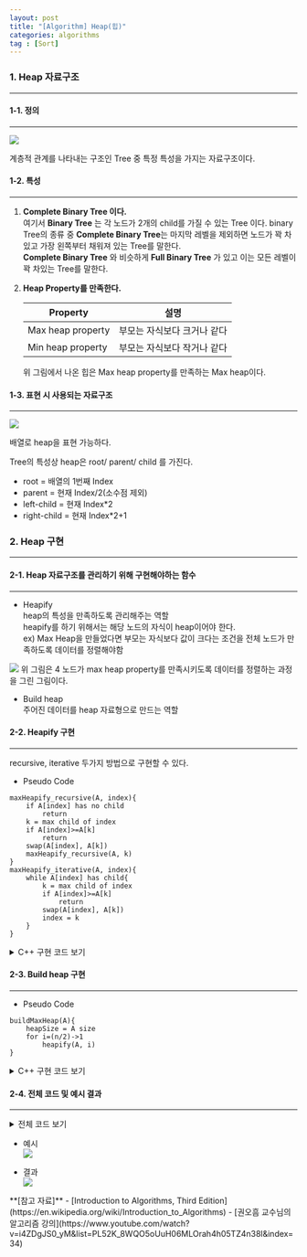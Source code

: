 ```yaml
---
layout: post
title: "[Algorithm] Heap(힙)"
categories: algorithms
tag : [Sort]
---
```


### 1. Heap 자료구조
---

#### 1-1. 정의 
---
![](https://krispedia.github.io/assets/images/heap_1.jpg)

계층적 관계를 나타내는 구조인 Tree 중 특정 특성을 가지는 자료구조이다.  

#### 1-2. 특성
---
1. **Complete Binary Tree 이다.**  
여기서 **Binary Tree** 는 각 노드가 2개의 child를 가질 수 있는 Tree 이다. binary Tree의 종류 중 **Complete Binary Tree**는 마지막 레벨을 제외하면 노드가 꽉 차있고 가장 왼쪽부터 채워져 있는 Tree를 말한다. <br>
**Complete Binary Tree** 와 비슷하게  **Full Binary Tree** 가 있고 이는 모든 레벨이 꽉 차있는 Tree를 말한다.  

2. **Heap Property를 만족한다.**  

    | Property        | 설명           |
    | ------------- | ------------- |
    | Max heap property | 부모는 자식보다 크거나 같다 |
    | Min heap property | 부모는 자식보다 작거나 같다 |

    위 그림에서 나온 힙은 Max heap property를 만족하는 Max heap이다.  

#### 1-3. 표현 시 사용되는 자료구조 
---
![](https://krispedia.github.io/assets/images/heap_2.jpg)

배열로 heap을 표현 가능하다.  

Tree의 특성상 heap은 root/ parent/ child 를 가진다.  

- root = 배열의 1번째 Index
- parent = 현재 Index/2(소수점 제외)
- left-child = 현재 Index*2
- right-child = 현재 Index*2+1

### 2. Heap 구현 
---

#### 2-1. Heap 자료구조를 관리하기 위해 구현해야하는 함수 
---
- Heapify  
heap의 특성을 만족하도록 관리해주는 역할  
heapify를 하기 위해서는 해당 노드의 자식이 heap이어야 한다.  
ex) Max Heap을 만들었다면 부모는 자식보다 값이 크다는 조건을 전체 노드가 만족하도록 데이터를 정렬해야함 

![](https://krispedia.github.io/assets/images/heap_3.jpg)
위 그림은 4 노드가 max heap property를 만족시키도록 데이터를 정렬하는 과정을 그린 그림이다.  

- Build heap  
주어진 데이터를 heap 자료형으로 만드는 역할  

#### 2-2. Heapify 구현
---
recursive, iterative 두가지 방법으로 구현할 수 있다.  

- Pseudo Code
```
maxHeapify_recursive(A, index){
    if A[index] has no child
        return
    k = max child of index
    if A[index]>=A[k]
        return
    swap(A[index], A[k])
    maxHeapify_recursive(A, k)
}
maxHeapify_iterative(A, index){
    while A[index] has child{
        k = max child of index
        if A[index]>=A[k]
            return
        swap(A[index], A[k])   
        index = k
    }
}
```

<details>
<summary>C++ 구현 코드 보기</summary>
<div markdown="1">

```cpp
void swap(int *a, int *b){
    int *temp = a;
    *a = *b;
    b = temp;
}
void maxHeapify_recursive(int *arr, int root, int n) {
    if(root*2>n)
        return;
    int k = root*2;
    if(root*2+1<=n)
        k = arr[root*2]>arr[root*2+1]? root*2:root*2+1;

    if(arr[root]>=arr[k])
        return;
    swap(arr[root], arr[k]);
    maxHeapify_recursive(arr, k, n);
}
void maxHeapify_iterative(int *arr, int root, int n){
    while(root*2<=n){
        int k = root*2;
        if(root*2+1<=n)
            k = arr[root*2]>arr[root*2+1]? root*2:root*2+1;

        if(arr[root]>=arr[k])
            return;
        swap(arr[root], arr[k]);
        root = k;
    }
}
```
</div>
</details>

#### 2-3. Build heap 구현 
---
- Pseudo Code
```
buildMaxHeap(A){
    heapSize = A size
    for i=(n/2)->1
        heapify(A, i)
}
```

<details>
<summary>C++ 구현 코드 보기</summary>
<div markdown="1">

```cpp
void swap(int *a, int *b){
    int *temp = a;
    *a = *b;
    b = temp;
}
void maxHeapify_recursive(int *arr, int root, int n) {
    if(root*2>n)
        return;
    int k = root*2;
    if(root*2+1<=n)
        k = arr[root*2]>arr[root*2+1]? root*2:root*2+1;

    if(arr[root]>=arr[k])
        return;
    swap(arr[root], arr[k]);
    maxHeapify_recursive(arr, k, n);
}
void maxHeapify_iterative(int *arr, int root, int n){
    while(root*2<=n){
        int k = root*2;
        if(root*2+1<=n)
            k = arr[root*2]>arr[root*2+1]? root*2:root*2+1;

        if(arr[root]>=arr[k])
            return;
        swap(arr[root], arr[k]);
        root = k;
    }
}
void buildMaxHeap(int *arr, int n){
    for(int i=int(n/2); i>0; i--){
        //maxHeapify_recursive(arr, i, n);
        maxHeapify_iterative(arr, i, n);
    }
}
```
</div>
</details>

#### 2-4. 전체 코드 및 예시 결과
---
<details>
<summary>전체 코드 보기</summary>
<div markdown="1">

```cpp
#include<iostream>

using namespace std;

void swap(int *a, int *b){
    int *temp = a;
    *a = *b;
    b = temp;
}
void maxHeapify_recursive(int *arr, int root, int n) {
    if(root*2>n)
        return;
    int k = root*2;
    if(root*2+1<=n)
        k = arr[root*2]>arr[root*2+1]? root*2:root*2+1;

    if(arr[root]>=arr[k])
        return;
    swap(arr[root], arr[k]);
    maxHeapify_recursive(arr, k, n);
}
void maxHeapify_iterative(int *arr, int root, int n){
    while(root*2<=n){
        int k = root*2;
        if(root*2+1<=n)
            k = arr[root*2]>arr[root*2+1]? root*2:root*2+1;

        if(arr[root]>=arr[k])
            return;
        swap(arr[root], arr[k]);
        root = k;
    }
}
void buildMaxHeap(int *arr, int n){
    for(int i=int(n/2); i>0; i--){
        //maxHeapify_recursive(arr, i, n);
        maxHeapify_iterative(arr, i, n);
    }
}
int main(){
    int n=10;
    int arr[] = {0,4,1,3,2,16,9,10,14,8,7};

    buildMaxHeap(arr, n);

    for(int i=1; i<=n; i++) cout<<arr[i]<<" ";
    cout<<endl;

    return 0;
}
```
</div>
</details>

- 예시  
![](https://krispedia.github.io/assets/images/heap_4.jpg)

- 결과   
![](https://krispedia.github.io/assets/images/heap_5.jpg)

<div class="divider"></div>
**[참고 자료]**
- [Introduction to Algorithms, Third Edition](https://en.wikipedia.org/wiki/Introduction_to_Algorithms)
- [권오흠 교수님의 알고리즘 강의](https://www.youtube.com/watch?v=i4ZDgJS0_yM&list=PL52K_8WQO5oUuH06MLOrah4h05TZ4n38l&index=34)